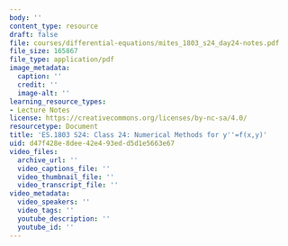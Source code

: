 ```yaml
---
body: ''
content_type: resource
draft: false
file: courses/differential-equations/mites_1803_s24_day24-notes.pdf
file_size: 165867
file_type: application/pdf
image_metadata:
  caption: ''
  credit: ''
  image-alt: ''
learning_resource_types:
- Lecture Notes
license: https://creativecommons.org/licenses/by-nc-sa/4.0/
resourcetype: Document
title: 'ES.1803 S24: Class 24: Numerical Methods for y''=f(x,y)'
uid: d47f428e-8dee-42e4-93ed-d5d1e5663e67
video_files:
  archive_url: ''
  video_captions_file: ''
  video_thumbnail_file: ''
  video_transcript_file: ''
video_metadata:
  video_speakers: ''
  video_tags: ''
  youtube_description: ''
  youtube_id: ''
---
```

